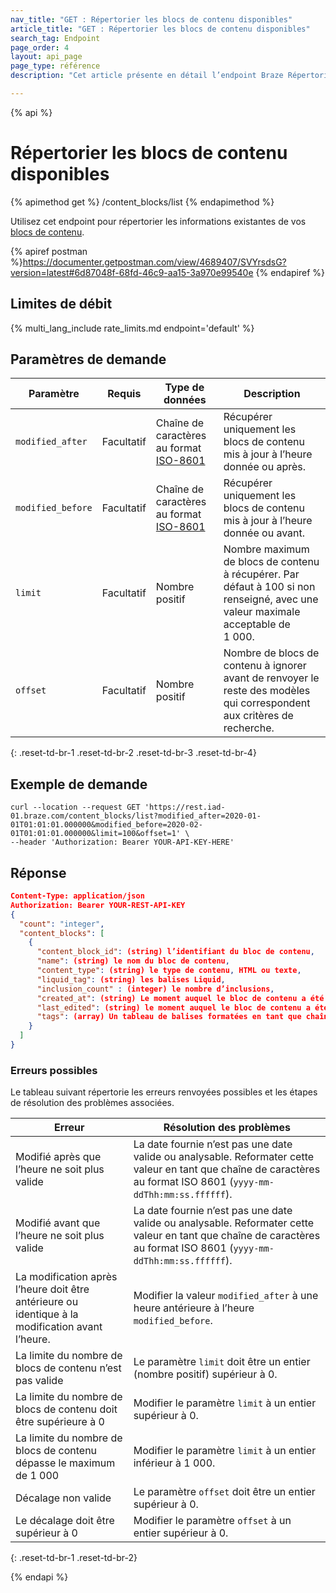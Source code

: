 ```yaml
---
nav_title: "GET : Répertorier les blocs de contenu disponibles"
article_title: "GET : Répertorier les blocs de contenu disponibles"
search_tag: Endpoint
page_order: 4
layout: api_page
page_type: référence
description: "Cet article présente en détail l’endpoint Braze Répertorier les blocs de contenu disponibles."

---
```

{% api %}
# Répertorier les blocs de contenu disponibles
{% apimethod get %}
/content_blocks/list
{% endapimethod %}

Utilisez cet endpoint pour répertorier les informations existantes de vos [blocs de contenu]({{site.baseurl}}/user_guide/engagement_tools/templates_and_media/content_blocks/).

{% apiref postman %}https://documenter.getpostman.com/view/4689407/SVYrsdsG?version=latest#6d87048f-68fd-46c9-aa15-3a970e99540e {% endapiref %}

## Limites de débit

{% multi_lang_include rate_limits.md endpoint='default' %}

## Paramètres de demande

| Paramètre | Requis | Type de données | Description |
|---|---|---|---|
| `modified_after`  | Facultatif | Chaîne de caractères au format [ISO-8601](https://en.wikipedia.org/wiki/ISO_8601) | Récupérer uniquement les blocs de contenu mis à jour à l’heure donnée ou après. |
| `modified_before`  |  Facultatif | Chaîne de caractères au format [ISO-8601](https://en.wikipedia.org/wiki/ISO_8601) | Récupérer uniquement les blocs de contenu mis à jour à l’heure donnée ou avant. |
| `limit` | Facultatif | Nombre positif | Nombre maximum de blocs de contenu à récupérer. Par défaut à 100 si non renseigné, avec une valeur maximale acceptable de 1 000. |
| `offset`  |  Facultatif | Nombre positif | Nombre de blocs de contenu à ignorer avant de renvoyer le reste des modèles qui correspondent aux critères de recherche. |
{: .reset-td-br-1 .reset-td-br-2 .reset-td-br-3  .reset-td-br-4}

## Exemple de demande
```
curl --location --request GET 'https://rest.iad-01.braze.com/content_blocks/list?modified_after=2020-01-01T01:01:01.000000&modified_before=2020-02-01T01:01:01.000000&limit=100&offset=1' \
--header 'Authorization: Bearer YOUR-API-KEY-HERE'
```

## Réponse

```json
Content-Type: application/json
Authorization: Bearer YOUR-REST-API-KEY
{
  "count": "integer",
  "content_blocks": [
    {
      "content_block_id": (string) l’identifiant du bloc de contenu,
      "name": (string) le nom du bloc de contenu,
      "content_type": (string) le type de contenu, HTML ou texte,
      "liquid_tag": (string) les balises Liquid,
      "inclusion_count" : (integer) le nombre d’inclusions,
      "created_at": (string) Le moment auquel le bloc de contenu a été créé en ISO 8601,
      "last_edited": (string) le moment auquel le bloc de contenu a été édité pour la dernière fois en ISO 8601,
      "tags": (array) Un tableau de balises formatées en tant que chaînes de caractères,
    }
  ]
}
```

### Erreurs possibles

Le tableau suivant répertorie les erreurs renvoyées possibles et les étapes de résolution des problèmes associées.

| Erreur | Résolution des problèmes |
| --- | --- |
| Modifié après que l’heure ne soit plus valide | La date fournie n’est pas une date valide ou analysable. Reformater cette valeur en tant que chaîne de caractères au format ISO 8601 (`yyyy-mm-ddThh:mm:ss.ffffff`). |
| Modifié avant que l’heure ne soit plus valide | La date fournie n’est pas une date valide ou analysable. Reformater cette valeur en tant que chaîne de caractères au format ISO 8601 (`yyyy-mm-ddThh:mm:ss.ffffff`). |
| La modification après l’heure doit être antérieure ou identique à la modification avant l’heure. | Modifier la valeur `modified_after` à une heure antérieure à l’heure `modified_before`. |
| La limite du nombre de blocs de contenu n’est pas valide | Le paramètre `limit` doit être un entier (nombre positif) supérieur à 0. |
| La limite du nombre de blocs de contenu doit être supérieure à 0 | Modifier le paramètre `limit` à un entier supérieur à 0. |
| La limite du nombre de blocs de contenu dépasse le maximum de 1 000 | Modifier le paramètre `limit` à un entier inférieur à 1 000. |
| Décalage non valide | Le paramètre `offset` doit être un entier supérieur à 0. |
| Le décalage doit être supérieur à 0 | Modifier le paramètre `offset` à un entier supérieur à 0. |
{: .reset-td-br-1 .reset-td-br-2}

{% endapi %}
